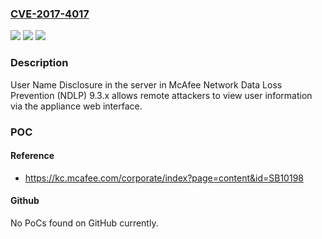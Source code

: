 ### [CVE-2017-4017](https://cve.mitre.org/cgi-bin/cvename.cgi?name=CVE-2017-4017)
![](https://img.shields.io/static/v1?label=Product&message=Network%20Data%20Loss%20Prevention%20(NDLP)&color=blue)
![](https://img.shields.io/static/v1?label=Version&message=9.3.x%20&color=brightgreen)
![](https://img.shields.io/static/v1?label=Vulnerability&message=User%20Name%20Disclosure&color=brightgreen)

### Description

User Name Disclosure in the server in McAfee Network Data Loss Prevention (NDLP) 9.3.x allows remote attackers to view user information via the appliance web interface.

### POC

#### Reference
- https://kc.mcafee.com/corporate/index?page=content&id=SB10198

#### Github
No PoCs found on GitHub currently.

